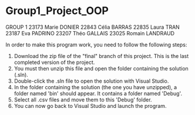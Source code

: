 # Group1_Project_OOP
GROUP 1
23173 Marie DONIER
22843 Célia BARRAS
22835 Laura TRAN
23187 Eva PADRINO
23207 Théo GALLAIS
23025 Romain LANDRAUD

In order to make this program work, you need to follow the following steps:
1. Download the zip file of the "final" branch of this project. This is the last completed version of the project.
2. You must then unzip this file and open the folder containing the solution (.sln).
3. Double-click the .sln file to open the solution with Visual Studio.
4. In the folder containing the solution (the one you have unzipped), a folder named 'bin' should appear. It contains a folder named 'Debug'.
5. Select all .csv files and move them to this 'Debug' folder.
6. You can now go back to Visual Studio and launch the program.
